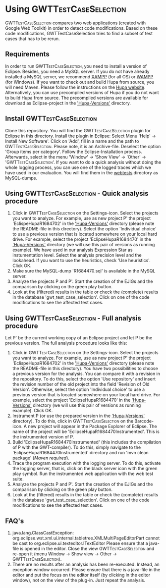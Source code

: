 # Using <span style="font-variant: small-caps">GWTTestCaseSelection</span>

<span style="font-variant: small-caps">GWTTestCaseSelection</span> compares two web applications (created with Google Web Toolkit) in order to detect code modifications. Based on these code modifications, GWTTestCaseSelection tries to find a subset of test cases that has to be rerun. 

## Requirements
In order to run <span style="font-variant: small-caps">GWTTestCaseSelection</span>, you need to install a version of Eclipse. Besides, you need a MySQL server. If you do not have already installed a MySQL server, we recommend [XAMPP](https://www.apachefriends.org/de/index.html) (for all OS) or [WAMPP](http://www.wampserver.com/en/) (for Windows). 
If you want to check out and build Hupa from source, you will need Maven. Please follow the instructions on the [Hupa website](http://james.apache.org/hupa/building.html). Alternatively, you can use precompiled versions of Hupa if you do not want to build Hupa from source. The precompiled versions are available for download as Eclipse-project in the ['Hupa-Versions'](Hupa-Versions/) directory. 


## Install <span style="font-variant: small-caps">GWTTestCaseSelection</span>
Clone this repository. You will find the <span style="font-variant: small-caps">GWTTestCaseSelection</span> plugin for Eclipse in this directory. Install the plugin in Eclipse: Select Menu 'Help' -> Install New Software'. Click on 'Add', fill in a name and the path to <span style="font-variant: small-caps">GWTTestCaseSelection</span>. Please note, it is an Archive-file. Deselect the option 'Group items per category'. Follow the Eclipse-Installation process. Afterwards, select in the menu 'Window' -> 'Show View' -> 'Other' -> '<span style="font-variant: small-caps">GWTTestCaseSelection</span>'.
If you want to do a quick analysis without doing the whole logging process, you can use one of the logged traces which we have used in our evaluation. You will find them in the [webtests](webtests/) directory as MySQL-dumps.


## Using <span style="font-variant: small-caps">GWTTestCaseSelection</span> - Quick analysis procedure
1. Click in <span style="font-variant: small-caps">GWTTestCaseSelection</span> on the Settings-icon. Select the projects you want to analyze. For example, use as new project P' the project 'EclispeHupaR1684702' in the ['Hupa-Versions'](Hupa-Versions/) directory (please note the README-file in this directory). Select the option 'Individual choice' to use a previous version that is located somewhere on your local hard drive. For example, select the project 'EclipseHupaR1684470' in the ['Hupa-Versions'](Hupa-Versions/) directory (we will use this pair of versions as running example). We have used in our analysis Expression Star as instumentation level. Select the analysis precision level and the lookahead. If you want to use the heuristics, check 'Use heuristics'. Click OK.
2. Make sure the MySQL-dump 'R1684470.sql' is available in the MySQL server.
3. Analyze the projects P and P'. Start the creation of the EJIGs and the comparison by clicking on the green play button.
4. Look at the (filtered) results in the table or check the (complete) results in the database 'gwt_test_case_selection'. Click on one of the code modifications to see the affected test cases.


## Using <span style="font-variant: small-caps">GWTTestCaseSelection</span> - Full analysis procedure
Let P' be the current working copy of an Eclipse project and let P be the previous version. The full analysis procedure looks like this:

1. Click in <span style="font-variant: small-caps">GWTTestCaseSelection</span> on the Settings-icon. Select the projects you want to analyze. For example, use as new project P' the project 'EclispeHupaR1684702' in the ['Hupa-Versions'](Hupa-Versions/) directory (please note the README-file in this directory). You have two possibilities to choose a previous version for the analysis. You can compare it with a revision in the repository. To do this, select the option 'Use repository' and insert the revision number of the old project into the field 'Revision of Old Version'. Otherwise, select the option 'Individual choice' to use a previous version that is located somewhere on your local hard drive. For example, select the project 'EclipseHupaR1684470' in the ['Hupa-Versions'](Hupa-Versions/) directory (we will use this pair of versions as running example). Click OK.
2. Instrument P (or use the prepared version in the ['Hupa-Versions'](Hupa-Versions/instrumented/) directory). To do this, click in <span style="font-variant: small-caps">GWTTestCaseSelection</span> on the Barcode-icon. A new project will appear in the Package Explorer of Eclipse. The name of the project will be 'EclipseHupaR1684470Instrumented'. This is the instrumented version of P.
3. Build 'EclipseHupaR1684470Instrumented' (this includes the compilation of P with the GWT-compiler). To do this, simply navigate to the 'EclipseHupaR1684470Instrumented' directory and run 'mvn clean package' (*Maven required*).
4. Trace the program execution with the logging server. To do this, activate the logging server, that is, click on the black server icon with the green play symbol. Run the instrumented web application with the web test suite.
5. Analyze the projects P and P'. Start the creation of the EJIGs and the comparison by clicking on the green play button.
6. Look at the (filtered) results in the table or check the (complete) results in the database 'gwt_test_case_selection'. Click on one of the code modifications to see the affected test cases.


## FAQ's

1. 	java.lang.ClassCastException: org.eclipse.wst.xml.ui.internal.tabletree.XMLMultiPageEditorPart cannot be cast to org.eclipse.ui.texteditor.ITextEditor
Please ensure that a java-file is opened in the editor. Close the view <span style="font-variant: small-caps">GWTTestCaseSelection</span> and re-open it (menu Window -> Show view -> Other -> <span style="font-variant: small-caps">GWTTestCaseSelection</span>).
2. There are no results after an analysis has been re-executed. Instead, an exception window occurred. Please ensure that there is a java-file in the editor and put the focus on the editor itself (by clicking in the editor window), not on the view of the plug-in. Just repeat the analysis.
